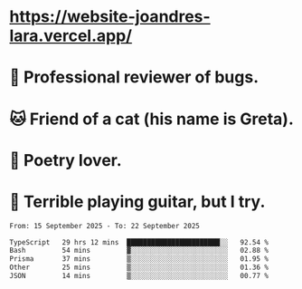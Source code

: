 # https://website-joandres-lara.vercel.app/
# 🐛 Professional reviewer of bugs.
# 🐱 Friend of a cat (his name is Greta).
# 📜 Poetry lover.
# 🎸 Terrible playing guitar, but I try.

<!--START_SECTION:waka-->

```txt
From: 15 September 2025 - To: 22 September 2025

TypeScript   29 hrs 12 mins  ███████████████████████░░   92.54 %
Bash         54 mins         ▓░░░░░░░░░░░░░░░░░░░░░░░░   02.88 %
Prisma       37 mins         ▒░░░░░░░░░░░░░░░░░░░░░░░░   01.95 %
Other        25 mins         ▒░░░░░░░░░░░░░░░░░░░░░░░░   01.36 %
JSON         14 mins         ▒░░░░░░░░░░░░░░░░░░░░░░░░   00.77 %
```

<!--END_SECTION:waka-->
